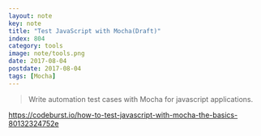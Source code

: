 ```yaml
---
layout: note
key: note
title: "Test JavaScript with Mocha(Draft)"
index: 804
category: tools
image: note/tools.png
date: 2017-08-04
postdate: 2017-08-04
tags: [Mocha]
---
```


> Write automation test cases with Mocha for javascript applications.

https://codeburst.io/how-to-test-javascript-with-mocha-the-basics-80132324752e
